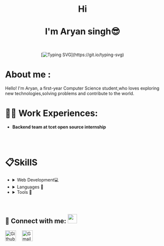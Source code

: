 # <center>  **Hi** 
# <center> **I'm Aryan singh😎**
<br>
<div align="center">

  [![Typing SVG](https://readme-typing-svg.demolab.com?font=Fira+Code&size=22&pause=200&color=F70000&center=true&vCenter=true&width=470&lines=Hey!+It's+Aryan+Singh;I'm+a+Software+Developer.;%E2%9D%A4%EF%B8%8F+Data+Analyst+%7C+Python+Developer;I+%E2%9D%A4%EF%B8%8F+DSA.)](https://git.io/typing-svg)
</div>


#  **About me :** 
 Hello! I'm Aryan, a first-year Computer Science  student,who loves exploring new technologies,solving problems and contribute to the world.
 <br>

  
# **💼👔 Work Experiences:**
   - **Backend team at tcet open source internship**
   <br>
   <br>

# **📋SkillS**
  - <details>
       <Summary> Web Development💻</Summary>
    - HTML <br>
    - Css <br>
    - JavaScript<br>
    - Markdown <br>
    </details>
  - <details>
       <Summary> Languages 🧾</Summary>
    - Python <br>
    - C Language<br>
    - C++ <br>
    - Java Script <br>
    </details>
  - <details>
       <Summary> Tools 🧰</Summary>
    - leonardo ai (AI art) <br>
    - Canva <br>
    - Chatgpt <br>
    </details>
    <br>
    <br>
## 🔗 Connect with me: <a href="https://gifyu.com/image/Zy2f"><img src="https://s4.gifyu.com/images/handshake.gif" width="30px"></a>
</h3> 
    <a href="https://github.com/Aryanzs" target="_blank"><img alt="Github" width="35px" src="https://cdn-icons-png.flaticon.com/512/733/733553.png"></a> &nbsp&nbsp&nbsp
    <a href="mailto:supersaiyanaryan@gmail.com" target="_blank"><img alt="Gmail" width="35px" src="https://cdn-icons-png.flaticon.com/512/5968/5968534.png"></a> 
</p> 
